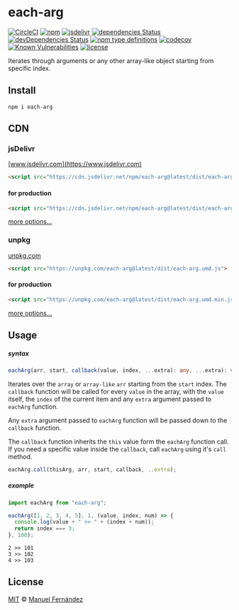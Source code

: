 # each-arg

[![CircleCI](https://circleci.com/gh/manferlo81/each-arg.svg?style=svg)](https://circleci.com/gh/manferlo81/each-arg) [![npm](https://img.shields.io/npm/v/each-arg.svg)](https://www.npmjs.com/package/each-arg) [![jsdelivr](https://data.jsdelivr.com/v1/package/npm/each-arg/badge?style=rounded)](https://www.jsdelivr.com/package/npm/each-arg) [![dependencies Status](https://david-dm.org/manferlo81/each-arg/status.svg)](https://david-dm.org/manferlo81/each-arg) [![devDependencies Status](https://david-dm.org/manferlo81/each-arg/dev-status.svg)](https://david-dm.org/manferlo81/each-arg?type=dev) [![npm type definitions](https://img.shields.io/npm/types/each-arg.svg)](https://github.com/microsoft/TypeScript) [![codecov](https://codecov.io/gh/manferlo81/each-arg/branch/master/graph/badge.svg)](https://codecov.io/gh/manferlo81/each-arg) [![Known Vulnerabilities](https://snyk.io/test/github/manferlo81/each-arg/badge.svg?targetFile=package.json)](https://snyk.io/test/github/manferlo81/each-arg?targetFile=package.json) [![license](https://img.shields.io/npm/l/each-arg.svg)](LICENSE)

Iterates through arguments or any other array-like object starting from specific index.

## Install

```bach
npm i each-arg
```

## CDN

### jsDelivr

[www.jsdelivr.com](https://www.jsdelivr.com)

```html
<script src="https://cdn.jsdelivr.net/npm/each-arg@latest/dist/each-arg.umd.js">
```

#### for production

```html
<script src="https://cdn.jsdelivr.net/npm/each-arg@latest/dist/each-arg.umd.min.js">
```

[more options...](https://www.jsdelivr.com/package/npm/each-arg?version=latest)

### unpkg

[unpkg.com](https://unpkg.com)

```html
<script src="https://unpkg.com/each-arg@latest/dist/each-arg.umd.js">
```

#### for production

```html
<script src="https://unpkg.com/each-arg@latest/dist/each-arg.umd.min.js">
```

[more options...](https://unpkg.com/each-arg@latest/)

## Usage

##### syntax

```typescript
eachArg(arr, start, callback(value, index, ...extra): any, ...extra): void;
```

Iterates over the `array` or `array-like` `arr` starting from the `start` index. The `callback` function will be called for every `value` in the array, with the `value` itself, the `index` of the current item and any `extra` argument passed to `eachArg` function.

Any `extra` argument passed to `eachArg` function will be passed down to the `callback` function.

The `callback` function inherits the `this` value form the `eachArg` function call. If you need a specific value inside the `callback`, call `eachArg` using it's `call` method.

```typescript
eachArg.call(thisArg, arr, start, callback, ..extra);
```

##### example

```javascript
import eachArg from "each-arg";

eachArg([1, 2, 3, 4, 5], 1, (value, index, num) => {
  console.log(value + " >> " + (index + num));
  return index === 3;
}, 100);
```

```console
2 >> 101
3 >> 102
4 >> 103
```

## License

[MIT](LICENSE) &copy; [Manuel Fernández](https://github.com/manferlo81)
